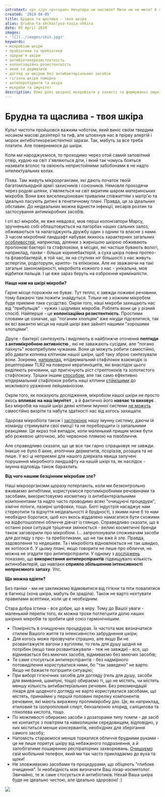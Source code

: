 ```yaml
---
introtext: <p> </p> <p><span> Нечупара чи чистюля? Мити чи не мити? А як часто? З милом чи без мила? Ці питання ще кілька років тому здавалися смішними та з очевидними відповідями. Але із початком мікробіомної ери все змінилося. </span><span>Виявляється, мікроби на нашому тілі та всередині нього можна не вбивати! Більше того, якщо їх вбивати, вони вбиватимуть нас і не лише, тому, що значно просунутіші, ніж ми в еволюційному плані. Але ще й тому, що ми без них ніяк. І ось чому.</span></p>
created: '2019-04-05'
title: Брудна та щаслива - твоя шкіра
alias: brudna-ta-shchaslyva-tvoia-shkira
date: 05 April 2019
images:
- '![](../images/skin.jpg)'
keywords:
- мікробіом шкіри
- пробіотики та пребіотики
- здоров'я шкіри
- антибіотикорезистентність
- колонізаційна резистентність
- акне та дерматити
- догляд за шкірою без антибактеріальних засобів
- гігієна шкіри помірна
- антиперспіранти та шкіра
- мікроби та імунітет
description: Опис ролі шкірної мікробіоти у захисті та формуванні імунітету, вплив антибіотиків та косметики на баланс мікробіоми, а також практичні поради щодо помірного догляду за шкірою.
---
```


# Брудна та щаслива - твоя шкіра

Культ чистоти пройшовся важким чоботом, який виніс своїм твердим носаком масові дезінтерії та тиф, але штовхнув нас в прірву алергій і морок антибіотикорезистентної зарази. Так, мабуть за все треба платити. Але повернемося до шкіри.

Коли ми народжуємося, то проходимо через отой самий заповітний отвір, кудою на світ з'являються діти, і який так чомусь бояться називати вголос та овіюють непристойними забобонами в не надто інтелектуальних колах.

Піхва. Там живуть мікроорганізми, які дають початок твоїй багатомільярдній армії захисників і союзників. Немовля проходячи через родові шляхи, з'являється на світ вкритим шаром материнських мікробів. Вони вже виселекціоновані тривалим співжиттям з матір'ю та ідеально пасують дитині в генетичному плані. Правда, це за ідеальних обставин. До неідеальних можна віднести інфекції, кесарів розтин та застосування антимікробних засобів.

І оті всі мікроби, як вже невдовзі, мов перші колонізатори Марсу, зручненько собі облаштовується на пагорбах наших сальних залоз, обживаються та налагоджують дружбу один з одним та власне з нами. З часом мікробний ландшафт набуває якихось характерних загальних [особливостей](https://www.ncbi.nlm.nih.gov/pmc/articles/PMC4744460/), наприклад, ділянки з жирнішою шкірою обживають пропіонові бактерії та стафілококи, в місцях, які частіше бувають вологі, наприклад, пахви - більше коринебактерій, а суха шкіра повна протео- та флавобактерій, в той час, як на ступнях ніг більшості з нас живуть аспергіли, родоторули, крипто- та епікококи. Але не зважаючи на такі загальні закономірності, мікробіота кожного з нас - унікальна, мов відбитки пальців. І це вже зараз беруть на озброєння криміналісти.

**Нащо нам на шкірі мікроби?**

Гарне місце порожнім не буває. Тут тепло, є завжди поживні речовини, тому бажаючі там пожити знайдуться. Тільки не з кожним мікробом буде приємне таке сусідство. Окрім того, наші мікроби захищають нас від "прибульців" - чужих і шідливих мікробів. Роблять вони це у різний спосіб. Найперше - це **колонізаційна резистентність**. Простими словами це означає, що "поганим хлопцям" вже нікуди підселитися, так як всі вакантні місця на нашій шкірі вже зайняті нашими "хорошими хлопцями".

Друге - бактерії синтезують і виділяють в найближче оточення **пептиди з антимікробною активністю** , які не заважають сусідам, але "погано пахнуть" новоприбулим чужакам. Вони це можуть робити самостійно, або давати копняка клітинам нашої шкіри, щоб таку зброю синтезували вони. Зокрема, [наприклад](https://www.ncbi.nlm.nih.gov/pmc/articles/PMC2922455/), епідермальний стафілокок взаємодіє із рецепторами TLR2 на поверхні кератиноцитів, які внаслідок цього виділяють речовини, що пригнічують ріст стрептококів та золотистого стафілококу. Трішки іншим [способом](https://www.ncbi.nlm.nih.gov/pmc/articles/PMC4744460/), але так само ефективно епідермальний стафілокок робить наші клітини [стійкішими](https://www.researchgate.net/publication/318032776_Cutaneous_Leishmaniasis_Induces_a_Transmissible_Dysbiotic_Skin_Microbiota_that_Promotes_Skin_Inflammation) до можливого ураження лейшманіозом.

Окрім того, як показують дослідження, мікробіом нашої шкіри не просто якось **впливає на наш імунітет** , а й фактично його **навчає та виховує** . Без мікробів на нашій шкірі деякі клітини імунної системи [не можуть](https://www.sciencedirect.com/science/article/pii/S0091674916311307) самостійно визріти та набути здатності нас від когось захищати.

Здорова мікробіота також і [заспокоює](http://jddonline.com/articles/dermatology/S1545961617P0012X/3) нашу імунну систему, даючи їй команду стримувати свої емоції та не переборщити із запальними реакціями. Це якраз той випадок, коли маленький прищик може бути або рожевою цяточкою, або червоною плямою на півобличчя.

Але справедливо сказати, що це все так гарно спрацьовує не завжди. Інакше не було б акне, атопічних дерматитів, псоріазів, розацеа та не лише. У всі ці неприємні для нашого дзеркала явища залучені порушення мікробного ландшафту на нашій шкірі та, як наслідок - імунна відповідь також барахлить.

**Від чого нашим безцінним мікробам зле?**

Наші мікроорганізми щоразу потерпають, коли ми безконтрольно вживаємо антибітики, користуємося протимікробними речовинами та засобами, використовуємо косметику із антибантеріальними компонентами та надто часто проводимо всякі "очищуючі процедури", хімічні пілінги, лазерні шліфовки, тощо. Бюті індустрія насаджує нам стереотипи та відчуття неідеальності й брудності, з якими наче б то нам необхідно боротися, щоб хоч якось віддалено намагатися бути схожими на відфотошоплені обличчя дівчат із глянцю. Справедливо сказати, що в останні роки ситуація трішечки змінюється - великі косметичні бренди також заговорили про мікробіом. І... запропонували споживачам засоби для догляду з про- та пребіотиками, що не так вже й зле. Правда, задоволення то недешеве. Та і мікробіота відновлюється не так швидко, як хотілося б. У цьому плані, якщо говорити не лише про обличчя, не можна не згадати про антиперспіранти. У одному з [досліджень](https://www.ncbi.nlm.nih.gov/pubmed/25077920) показано, що **використання антиперспірантів** підвищувало кількість актинобактерій, що навпаки **сприяло збільшенню інтенсивності неприємного запаху**. Упс.

**Що можна вдіяти?**

Без паніки - ми не закликаємо відмовитися від гігієни та піти повалятися в багнюці (хоча шкіра, мабуть би зраділа). Також не варто нехтувати правилами асептики, коли це є необхідним.

Стара добра істина - все добре, що в міру. Тому до Вашої уваги - маленький перелік того, як можна трохи поглегшити долю наших шкірних мікробів та зробити цей союз гармонічнішим.

* Помірність в очищуючих процедурах. Їх частота має визначатися стилем Вашого життя та інтенсивністю забруднення шкіри;
* Для когось може прозвучати страшно, але якщо Ви не розвантажуєте вагони з вугіллям, то гель для душу щодня не потрібен (якщо таки розвантажували - теж не завжди) - все, що відмивається без миючих засобів, відмиваємо без миючих засобів;
* Те саме стосується антиперспірантів - без надмірного потовиділення користуватися ними, бо "так заведено" не варто. Якщо не бажаєте погіршити ситуацію;
* При виборі гігієнічних засобів для догляду (гель для душу, засоби для вмивання, шампуні, тощо) обираємо ті, що не містять, чи містять меншу кількість антибактеріальних речовин. Без рекомендацій лікаря для щоденого догляду не варто користуватися засобами, що містять, принаймні у першій половині переліку компонентів речовини, які мають виражену протимікробну дію. Це, як наприклад, етиловий та ізопропіловий спирт, бензалконію хлорид, саліцилова та гліколева кислота, тощо.
* По можливості обираємо засоби з дозаторами типу помпи - де засіб не контактує з повітрям та навколишнім середовищем, відповідно, у них міститься менше консервантів, необхідних для зберігання самого засобу;
* Натомість стараємося менше торкатися обличчя брудними руками - це не лише порятує шкіру від небажаного подразнення, а й запобігатиме поширенню респіраторних захворювань. [Очищуємо](microby-na-telephoni.html) свій мобільний телефон, який ми так часто прикладаємо до вуха та щоки!
* Не зловживаємо засобами та процедурами, що обіцяють "глибоке очищення". Їх необхідність має визначати Ваш лікар-косметолог. Звичайно, те ж саме стосується й антибіотиків. Нехай Ваша шкіра буде не ідеально чистою, але ідеально здоровою! :)

![](../images/skin.jpg)
